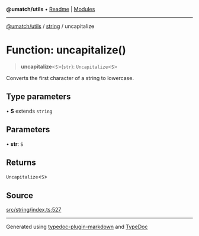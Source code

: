 **@umatch/utils** • [Readme](../../index.md) \| [Modules](../../modules.md)

***

[@umatch/utils](../../modules.md) / [string](../index.md) / uncapitalize

# Function: uncapitalize()

> **uncapitalize**\<`S`\>(`str`): `Uncapitalize`\<`S`\>

Converts the first character of a string to lowercase.

## Type parameters

• **S** extends `string`

## Parameters

• **str**: `S`

## Returns

`Uncapitalize`\<`S`\>

## Source

[src/string/index.ts:527](https://github.com/umatch-oficial/utils/blob/ed8915b/src/string/index.ts#L527)

***

Generated using [typedoc-plugin-markdown](https://www.npmjs.com/package/typedoc-plugin-markdown) and [TypeDoc](https://typedoc.org/)
